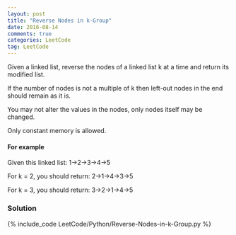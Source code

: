 ```yaml
---
layout: post
title: "Reverse Nodes in k-Group"
date: 2016-08-14
comments: true
categories: LeetCode
tag: LeetCode
---
```


Given a linked list, reverse the nodes of a linked list k at a time and return its modified list.

If the number of nodes is not a multiple of k then left-out nodes in the end should remain as it is.

You may not alter the values in the nodes, only nodes itself may be changed.

Only constant memory is allowed.

#### For example
Given this linked list: 1->2->3->4->5

For k = 2, you should return: 2->1->4->3->5

For k = 3, you should return: 3->2->1->4->5

<!--more-->
### Solution

{% include_code LeetCode/Python/Reverse-Nodes-in-k-Group.py %}
